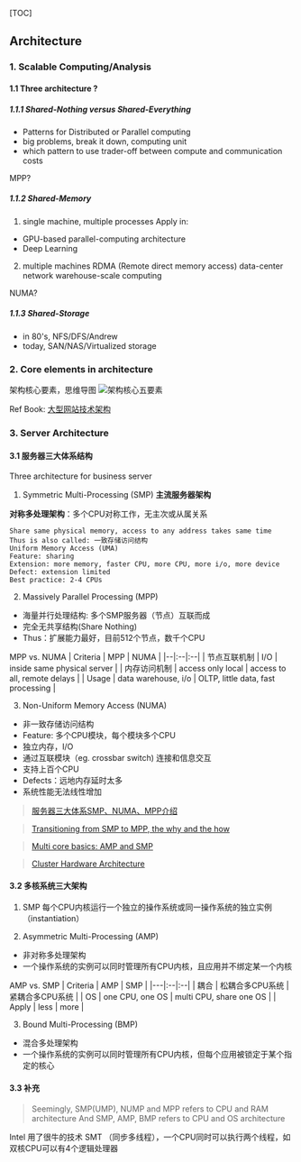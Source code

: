 [TOC]

## Architecture

### 1. Scalable Computing/Analysis
#### 1.1 Three architecture ?

##### 1.1.1 Shared-Nothing versus Shared-Everything
- Patterns for Distributed or Parallel computing
- big problems, break it down, computing unit
- which pattern to use
trader-off between compute and communication costs

MPP?

##### 1.1.2 Shared-Memory
1. single machine, multiple processes
Apply in:
- GPU-based parallel-computing architecture
- Deep Learning
2. multiple machines
RDMA (Remote direct memory access)
data-center network
warehouse-scale computing

NUMA?

##### 1.1.3 Shared-Storage
- in 80's, NFS/DFS/Andrew
- today, SAN/NAS/Virtualized storage

### 2. Core elements in architecture
架构核心要素，思维导图
![架构核心五要素](http://images.cnitblog.com/blog/90573/201404/131651286223938.jpg)

Ref Book:
[大型网站技术架构](https://www.amazon.cn/%E5%9B%BE%E4%B9%A6/dp/B00F3Z26G8?ie=UTF8&SubscriptionId=AKIAJOMEZLLKFEWYT4PQ&camp=2025&creative=165953&creativeASIN=B00F3Z26G8&linkCode=xm2&tag=z08-23)

### 3. Server Architecture
#### 3.1 服务器三大体系结构
Three architecture for business server

1. Symmetric Multi-Processing (SMP)  **主流服务器架构**

**对称多处理架构**：多个CPU对称工作，无主次或从属关系

```
Share same physical memory, access to any address takes same time
Thus is also called: 一致存储访问结构
Uniform Memory Access (UMA)  
Feature: sharing
Extension: more memory, faster CPU, more CPU, more i/o, more device
Defect: extension limited
Best practice: 2-4 CPUs
```

2. Massively Parallel Processing (MPP)
- 海量并行处理结构: 多个SMP服务器（节点）互联而成
- 完全无共享结构(Share Nothing)
- Thus：扩展能力最好，目前512个节点，数千个CPU

 MPP vs. NUMA
| Criteria | MPP | NUMA |
|--|:--|:--|
| 节点互联机制 | I/O | inside same physical server |
| 内存访问机制 | access only local | access to all, remote delays |
| Usage | data warehouse, i/o | OLTP, little data, fast processing |

3. Non-Uniform Memory Access (NUMA)
- 非一致存储访问结构
- Feature: 多个CPU模块，每个模块多个CPU
- 独立内存，I/O
- 通过互联模块（eg. crossbar switch) 连接和信息交互
- 支持上百个CPU
- Defects：远地内存延时太多
- 系统性能无法线性增加

> [服务器三大体系SMP、NUMA、MPP介绍](http://server.51cto.com/sCollege-198840.htm)

> [Transitioning from SMP to MPP, the why and the how](https://blogs.technet.microsoft.com/dataplatforminsider/2014/07/30/transitioning-from-smp-to-mpp-the-why-and-the-how/)

> [Multi core basics: AMP and SMP](http://www.embedded.com/design/mcus-processors-and-socs/4429496/Multicore-basics)

> [Cluster Hardware Architecture](https://docs.oracle.com/cd/A91202_01/901_doc/rac.901/a89867/pshwarch.htm)

#### 3.2 多核系统三大架构
1. SMP
每个CPU内核运行一个独立的操作系统或同一操作系统的独立实例（instantiation）

2. Asymmetric Multi-Processing (AMP)
- 非对称多处理架构
- 一个操作系统的实例可以同时管理所有CPU内核，且应用并不绑定某一个内核

AMP vs. SMP
| Criteria | AMP | SMP |
|---|:--|:--|
| 耦合 | 松耦合多CPU系统 | 紧耦合多CPU系统 |
| OS | one CPU, one OS | multi CPU, share one OS |
| Apply | less | more |

3. Bound Multi-Processing (BMP)
- 混合多处理架构
- 一个操作系统的实例可以同时管理所有CPU内核，但每个应用被锁定于某个指定的核心

#### 3.3 补充
> Seemingly, SMP(UMP), NUMP and MPP refers to CPU and RAM architecture
> And SMP, AMP, BMP refers to CPU and OS architecture

Intel 用了很牛的技术  SMT （同步多线程），一个CPU同时可以执行两个线程，如双核CPU可以有4个逻辑处理器